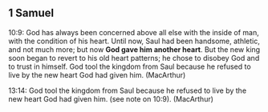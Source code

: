 ## 1 Samuel

10:9: God has always been concerned above all else with the inside of man, with the condition of his heart. Until now, Saul had been handsome, athletic, and not much more; but now **God gave him another heart**. But the new king soon began to revert to his old heart patterns; he chose to disobey God and to trust in himself. God tool the kingdom from Saul because he refused to live by the new heart God had given him. (MacArthur)

13:14: God tool the kingdom from Saul because he refused to live by the new heart God had given him. (see note on 10:9). (MacArthur)